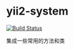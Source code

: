 # yii2-system


[![Build Status](https://travis-ci.org/yuncms/yii2-system.svg?branch=master)](https://travis-ci.org/yuncms/yii2-system)

集成一些常用的方法和类